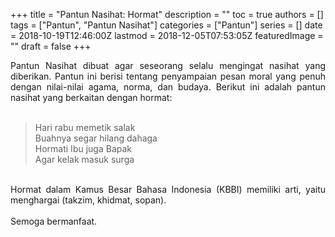 +++
title = "Pantun Nasihat: Hormat"
description = ""
toc = true
authors = []
tags = ["Pantun", "Pantun Nasihat"]
categories = ["Pantun"]
series = []
date = 2018-10-19T12:46:00Z
lastmod = 2018-12-05T07:53:05Z
featuredImage = ""
draft = false
+++

<div style="text-align: justify;">Pantun Nasihat dibuat agar seseorang selalu mengingat nasihat yang diberikan. Pantun ini berisi tentang penyampaian pesan moral yang penuh dengan nilai-nilai agama, norma, dan budaya. Berikut ini adalah pantun nasihat yang berkaitan dengan hormat:<br /><br />
<blockquote class="tr_bq">Hari rabu memetik salak<br />Buahnya segar hilang dahaga<br />Hormati Ibu juga Bapak<br />Agar kelak masuk surga</blockquote><br />
Hormat dalam Kamus Besar Bahasa Indonesia (KBBI) memiliki arti, yaitu menghargai (takzim, khidmat, sopan).<br /><br />
Semoga bermanfaat.</div>
